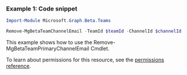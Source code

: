 ### Example 1: Code snippet

```powershell
Import-Module Microsoft.Graph.Beta.Teams

Remove-MgBetaTeamChannelEmail -TeamId $teamId -ChannelId $channelId
```
This example shows how to use the Remove-MgBetaTeamPrimaryChannelEmail Cmdlet.

To learn about permissions for this resource, see the [permissions reference](/graph/permissions-reference).


